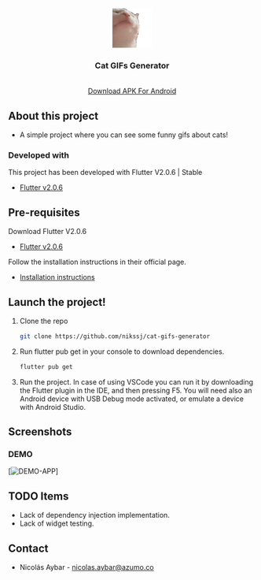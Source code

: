 
<!-- PROJECT LOGO -->
<br />
<p align="center">
  <a href="https://nikssj.dev">
    <img src="assets/catjam.gif" alt="Logo" width="80" height="80">
  </a>

  <h3 align="center">Cat GIFs Generator</h3>

  <p align="center">
 <br /> 
    <a href="https://drive.google.com/file/d/1CLJGZWWncEbqneFVZy0plYqOIRQLoTf1/view?usp=sharing">Download APK For Android</a>
    <br />
   
  </p>
</p>



<!-- ABOUT THE PROJECT -->
## About this project


* A simple project where you can see some funny gifs about cats!



### Developed with

This project has been developed with Flutter V2.0.6 | Stable

* [Flutter v2.0.6](https://storage.googleapis.com/flutter_infra_release/releases/stable/windows/flutter_windows_2.0.6-stable.zip)



<!-- GETTING STARTED -->

## Pre-requisites

Download Flutter V2.0.6

* [Flutter v2.0.6](https://storage.googleapis.com/flutter_infra_release/releases/stable/windows/flutter_windows_2.0.6-stable.zip)

Follow the installation instructions in their official page.

* [Installation instructions](https://flutter.dev/docs/get-started/install)


## Launch the project!


1. Clone the repo
   ```sh
   git clone https://github.com/nikssj/cat-gifs-generator
   ```
2. Run flutter pub get in your console to download dependencies. 
   ```sh
   flutter pub get
   ```
3. Run the project. In case of using VSCode you can run it by downloading the Flutter plugin in the IDE, and then pressing F5. You will need also an Android device with USB Debug mode activated, or emulate a device with Android Studio.



<!-- Screenshots -->
## Screenshots


### DEMO
[![DEMO-APP][demo]]

<!-- Remaining things -->
## TODO Items
* Lack of dependency injection implementation.
* Lack of widget testing.


<!-- CONTACT -->
## Contact

* Nicolás Aybar - nicolas.aybar@azumo.co

[demo]: assets/demo.gif

